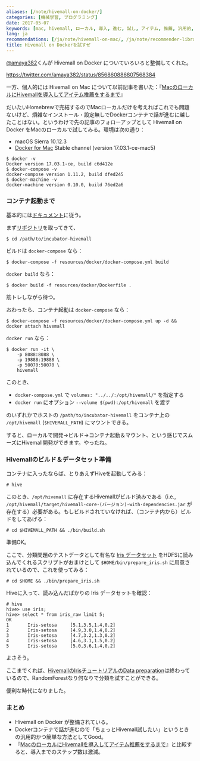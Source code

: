 ```yaml
---
aliases: [/note/hivemall-on-docker/]
categories: [機械学習, プログラミング]
date: 2017-05-07
keywords: [mac, hivemall, ローカル, 導入, 進む, 試し, アイテム, 推薦, 汎用的, amaya]
lang: ja
recommendations: [/ja/note/hivemall-on-mac/, /ja/note/recommender-libraries/, /ja/note/td-intern-2016/]
title: Hivemall on Dockerを試すぜ
---
```


[@amaya382](https://twitter.com/amaya382)くんが Hivemall on Docker についていろいろと整備してくれた。

https://twitter.com/amaya382/status/856860886807568384

一方、個人的には Hivemall on Mac について以前記事を書いた：『[MacのローカルにHivemallを導入してアイテム推薦をするまで](/note/hivemall-on-mac/)』

だいたいHomebrewで完結するのでMacローカルだけを考えればこれでも問題ないけど、煩雑なインストール・設定無しでDockerコンテナで話が進むに越したことはない。というわけで先の記事のフォローアップとして Hivemall on Docker をMacのローカルで試してみる。環境は次の通り：

- macOS Sierra 10.12.3
- [Docker for Mac](https://docs.docker.com/docker-for-mac/install/#download-docker-for-mac) Stable channel (version 17.03.1-ce-mac5)

```
$ docker -v
Docker version 17.03.1-ce, build c6d412e
$ docker-compose -v
docker-compose version 1.11.2, build dfed245
$ docker-machine -v
docker-machine version 0.10.0, build 76ed2a6
```

### コンテナ起動まで

基本的には[ドキュメント](https://hivemall.incubator.apache.org/userguide/docker/getting_started.html)に従う。

まず[リポジトリ](https://github.com/apache/incubator-hivemall)を取ってきて、

```
$ cd /path/to/incubator-hivemall
```

ビルドは `docker-compose` なら：

```
$ docker-compose -f resources/docker/docker-compose.yml build
```

`docker build` なら：

```
$ docker build -f resources/docker/Dockerfile .
```

筋トレしながら待つ。

おわったら、コンテナ起動は `docker-compose` なら：

```
$ docker-compose -f resources/docker/docker-compose.yml up -d && docker attach hivemall
```

`docker run` なら：

```
$ docker run -it \
	-p 8088:8088 \
	-p 19888:19888 \
	-p 50070:50070 \
	hivemall
```

このとき、

- `docker-compose.yml` で `volumes: "../../:/opt/hivemall/"` を指定する
- `docker run` にオプション `--volume $(pwd):/opt/hivemall` を渡す

のいずれかでホストの `/path/to/incubator-hivemall` をコンテナ上の `/opt/hivemall` (`$HIVEMALL_PATH`) にマウントできる。

すると、ローカルで開発→ビルド→コンテナ起動＆マウント、という感じでスムーズにHivemall開発ができます。やったね。

### Hivemallのビルド＆データセット準備

コンテナに入ったならば、とりあえずHiveを起動してみる：

```
# hive
```

このとき、`/opt/hivemall` に存在するHivemallがビルド済みである（i.e., `/opt/hivemall/target/hivemall-core-(バージョン)-with-dependencies.jar` が存在する）必要がある。もしビルドされていなければ、（コンテナ内から）ビルドをしてあげる：

```
# cd $HIVEMALL_PATH && ./bin/build.sh
```

準備OK。

ここで、分類問題のテストデータとして有名な [Iris データセット](https://en.wikipedia.org/wiki/Iris_flower_data_set) をHDFSに読み込んでくれるスクリプトがおまけとして `$HOME/bin/prepare_iris.sh` に用意されているので、これを使ってみる：

```
# cd $HOME && ./bin/prepare_iris.sh
```

Hiveに入って、読み込んだばかりの Iris データセットを確認：

```
# hive
hive> use iris;
hive> select * from iris_raw limit 5;
OK
1       Iris-setosa     [5.1,3.5,1.4,0.2]
2       Iris-setosa     [4.9,3.0,1.4,0.2]
3       Iris-setosa     [4.7,3.2,1.3,0.2]
4       Iris-setosa     [4.6,3.1,1.5,0.2]
5       Iris-setosa     [5.0,3.6,1.4,0.2]
``` 

よさそう。

ここまでくれば、[HivemallのIrisチュートリアルのData preparation](https://hivemall.incubator.apache.org/userguide/multiclass/iris_dataset.html)は終わっているので、RandomForestなり何なりで分類を試すことができる。

便利な時代になりました。

### まとめ

- Hivemall on Docker が整備されている。
- Dockerコンテナで話が進むので「ちょっとHivemall試したい」というときの汎用的かつ簡単な方法としてGood。
- 『[MacのローカルにHivemallを導入してアイテム推薦をするまで](/note/hivemall-on-mac/)』と比較すると、導入までのステップ数は激減。